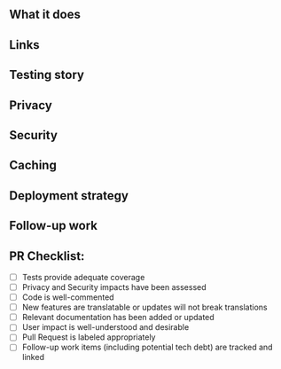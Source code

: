 ## What it does

<!--
  A summary of the change, including any relevant background, motivation, and context.
  If relevant, include a description, screenshots, and/or video of the existing and new behavior.
-->

## Links

<!--
  Links to relevant external resources; ie, specification documents, Jira tickets, related PRs, Honeybadger errors, etc.
-->

## Testing story

<!--
  Does your change include appropriate tests?
  If so, please describe how the tests included in this PR are sufficient.
  If not, please explain why this change does not need to be tested.
-->

<!-- Other aspects to consider. Delete any sections that are not relevant to your change. -->

## Privacy

<!--
  1.	Does this change involve the collection, use, or sharing of new Personal Data?
  2.	Does this change involve a new or changed use or sharing of existing Personal Data?
-->

## Security

<!-- Link to Jira task(s) where sensitive security issues are discussed privately. -->

## Caching

## Deployment strategy

## Follow-up work

<!--
  List (ideally with Jira links) any clean-up or technical debt that will be addressed in future work.
-->

## PR Checklist:

<!--
  The final step! Before you create your PR, double-check that everything is in order.
  Change [ ] to [X] during creation to check boxes.
-->

- [ ] Tests provide adequate coverage
- [ ] Privacy and Security impacts have been assessed
- [ ] Code is well-commented
- [ ] New features are translatable or updates will not break translations
- [ ] Relevant documentation has been added or updated
- [ ] User impact is well-understood and desirable
- [ ] Pull Request is labeled appropriately
- [ ] Follow-up work items (including potential tech debt) are tracked and linked
